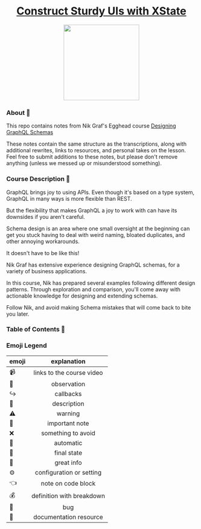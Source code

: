 <h1 align="center"><a href="https://egghead.io/courses/designing-graphql-schemas-99db">Construct Sturdy UIs with XState</a></h1>

<p align="center"><img src="https://d2eip9sf3oo6c2.cloudfront.net/series/square_covers/000/000/405/full/DesignGraphQLSchemas.png" width="200"></p>

### About 🔮

This repo contains notes from Nik Graf's Egghead course [Designing GraphQL Schemas](https://egghead.io/courses/designing-graphql-schemas-99db)

These notes contain the same structure as the transcriptions, along with additional rewrites, links to resources, and personal takes on the lesson. Feel free to submit additions to these notes, but please don't remove anything (unless we messed up or misunderstood something).

### Course Description 🔎

GraphQL brings joy to using APIs. Even though it's based on a type system, GraphQL in many ways is more flexible than REST.

But the flexibility that makes GraphQL a joy to work with can have its downsides if you aren't careful.

Schema design is an area where one small oversight at the beginning can get you stuck having to deal with weird naming, bloated duplicates, and other annoying workarounds.

It doesn't have to be like this!

Nik Graf has extensive experience designing GraphQL schemas, for a variety of business applications.

In this course, Nik has prepared several examples following different design patterns. Through exploration and comparison, you'll come away with actionable knowledge for designing and extending schemas.

Follow Nik, and avoid making Schema mistakes that will come back to bite you later.

### Table of Contents 📜

### Emoji Legend

| emoji |        explanation        |
| ----- | :-----------------------: |
| 📹    | links to the course video |
| 🔮    |        observation        |
| ↪️    |         callbacks         |
| 🔎    |        description        |
| ⚠️    |          warning          |
| 📝    |      important note       |
| ❌    |    something to avoid     |
| 🚙    |         automatic         |
| 🏁    |        final state        |
| 🔑    |        great info         |
| ⚙️    | configuration or setting  |
| 👈    |    note on code block     |
| 💰    | definition with breakdown |
| 🐛    |            bug            |
| 📄    |  documentation resource   |

